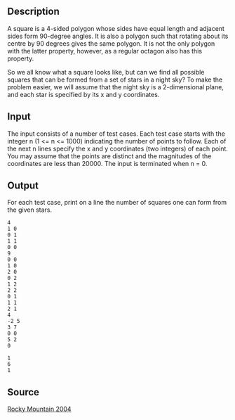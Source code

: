 <h2>Description</h2><p>A square is a 4-sided polygon whose sides have equal length and adjacent sides form 90-degree angles. It is also a polygon such that rotating about its centre by 90 degrees gives the same polygon. It is not the only polygon with the latter property, however, as a regular octagon also has this property. 
</p>
So we all know what a square looks like, but can we find all possible squares that can be formed from a set of stars in a night sky? To make the problem easier, we will assume that the night sky is a 2-dimensional plane, and each star is specified by its x and y coordinates. 
<h2>Input</h2><p>The input consists of a number of test cases. Each test case starts with the integer n (1 &lt;= n &lt;= 1000) indicating the number of points to follow. Each of the next n lines specify the x and y coordinates (two integers) of each point. You may assume that the points are distinct and the magnitudes of the coordinates are less than 20000. The input is terminated when n = 0. </p><h2>Output</h2><p>For each test case, print on a line the number of squares one can form from the given stars. </p><pre><code class="language-input1">4
1 0
0 1
1 1
0 0
9
0 0
1 0
2 0
0 2
1 2
2 2
0 1
1 1
2 1
4
-2 5
3 7
0 0
5 2
0
</code></pre><pre><code class="language-output1">1
6
1
</code></pre><h2>Source</h2><a href="searchproblem?field=source&amp;key=Rocky+Mountain+2004">Rocky Mountain 2004</a>